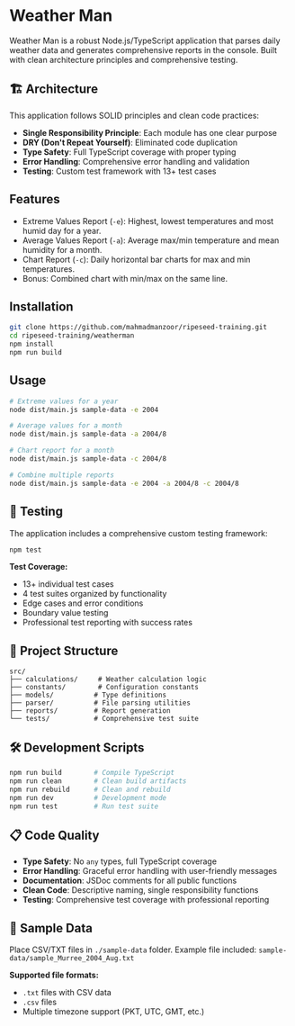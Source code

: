 # Weather Man

Weather Man is a robust Node.js/TypeScript application that parses daily weather data and generates comprehensive reports in the console. Built with clean architecture principles and comprehensive testing.

## 🏗️ Architecture

This application follows SOLID principles and clean code practices:

- **Single Responsibility Principle**: Each module has one clear purpose
- **DRY (Don't Repeat Yourself)**: Eliminated code duplication
- **Type Safety**: Full TypeScript coverage with proper typing
- **Error Handling**: Comprehensive error handling and validation
- **Testing**: Custom test framework with 13+ test cases

## Features

- Extreme Values Report (`-e`): Highest, lowest temperatures and most humid day for a year.
- Average Values Report (`-a`): Average max/min temperature and mean humidity for a month.
- Chart Report (`-c`): Daily horizontal bar charts for max and min temperatures.
- Bonus: Combined chart with min/max on the same line.

## Installation

```bash
git clone https://github.com/mahmadmanzoor/ripeseed-training.git
cd ripeseed-training/weatherman
npm install
npm run build
```

## Usage

```bash
# Extreme values for a year
node dist/main.js sample-data -e 2004

# Average values for a month
node dist/main.js sample-data -a 2004/8

# Chart report for a month
node dist/main.js sample-data -c 2004/8

# Combine multiple reports
node dist/main.js sample-data -e 2004 -a 2004/8 -c 2004/8
```

## 🧪 Testing

The application includes a comprehensive custom testing framework:

```bash
npm test
```

**Test Coverage:**

- 13+ individual test cases
- 4 test suites organized by functionality
- Edge cases and error conditions
- Boundary value testing
- Professional test reporting with success rates

## 📁 Project Structure

```text
src/
├── calculations/     # Weather calculation logic
├── constants/        # Configuration constants
├── models/          # Type definitions
├── parser/          # File parsing utilities
├── reports/         # Report generation
└── tests/           # Comprehensive test suite
```

## 🛠️ Development Scripts

```bash
npm run build        # Compile TypeScript
npm run clean        # Clean build artifacts
npm run rebuild      # Clean and rebuild
npm run dev          # Development mode
npm run test         # Run test suite
```

## 📋 Code Quality

- **Type Safety**: No `any` types, full TypeScript coverage
- **Error Handling**: Graceful error handling with user-friendly messages
- **Documentation**: JSDoc comments for all public functions
- **Clean Code**: Descriptive naming, single responsibility functions
- **Testing**: Comprehensive test coverage with professional reporting

## 📄 Sample Data

Place CSV/TXT files in `./sample-data` folder. Example file included: `sample-data/sample_Murree_2004_Aug.txt`

**Supported file formats:**

- `.txt` files with CSV data
- `.csv` files
- Multiple timezone support (PKT, UTC, GMT, etc.)
